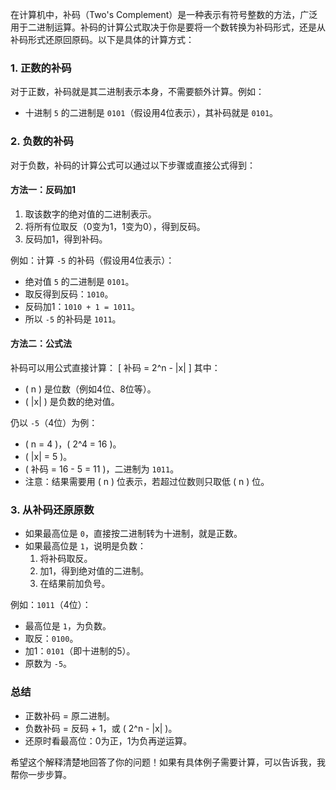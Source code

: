 在计算机中，补码（Two's Complement）是一种表示有符号整数的方法，广泛用于二进制运算。补码的计算公式取决于你是要将一个数转换为补码形式，还是从补码形式还原回原码。以下是具体的计算方式：

### 1. **正数的补码**
对于正数，补码就是其二进制表示本身，不需要额外计算。例如：
- 十进制 `5` 的二进制是 `0101`（假设用4位表示），其补码就是 `0101`。

### 2. **负数的补码**
对于负数，补码的计算公式可以通过以下步骤或直接公式得到：
#### 方法一：反码加1
1. 取该数字的绝对值的二进制表示。
2. 将所有位取反（0变为1，1变为0），得到反码。
3. 反码加1，得到补码。

例如：计算 `-5` 的补码（假设用4位表示）：
- 绝对值 `5` 的二进制是 `0101`。
- 取反得到反码：`1010`。
- 反码加1：`1010 + 1 = 1011`。
- 所以 `-5` 的补码是 `1011`。

#### 方法二：公式法
补码可以用公式直接计算：
\[ 补码 = 2^n - |x| \]
其中：
- \( n \) 是位数（例如4位、8位等）。
- \( |x| \) 是负数的绝对值。

仍以 `-5`（4位）为例：
- \( n = 4 \)，\( 2^4 = 16 \)。
- \( |x| = 5 \)。
- \( 补码 = 16 - 5 = 11 \)，二进制为 `1011`。
- 注意：结果需要用 \( n \) 位表示，若超过位数则只取低 \( n \) 位。

### 3. **从补码还原原数**
- 如果最高位是 `0`，直接按二进制转为十进制，就是正数。
- 如果最高位是 `1`，说明是负数：
    1. 将补码取反。
    2. 加1，得到绝对值的二进制。
    3. 在结果前加负号。

例如：`1011`（4位）：
- 最高位是 `1`，为负数。
- 取反：`0100`。
- 加1：`0101`（即十进制的5）。
- 原数为 `-5`。

### 总结
- 正数补码 = 原二进制。
- 负数补码 = 反码 + 1，或 \( 2^n - |x| \)。
- 还原时看最高位：0为正，1为负再逆运算。

希望这个解释清楚地回答了你的问题！如果有具体例子需要计算，可以告诉我，我帮你一步步算。